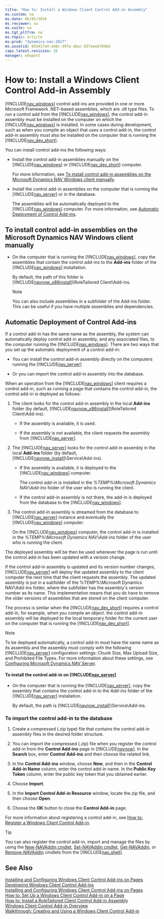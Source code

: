 ```yaml
---
title: "How to: Install a Windows Client Control Add-in Assembly"
ms.custom: na
ms.date: 06/05/2016
ms.reviewer: na
ms.suite: na
ms.tgt_pltfrm: na
ms.topic: article
ms-prod: "dynamics-nav-2017"
ms.assetid: 65541fa4-a40c-497a-abac-857eeeb70d6d
caps.latest.revision: 26
manager: edupont
---
```

# How to: Install a Windows Client Control Add-in Assembly
[!INCLUDE[nav_windows](includes/nav_windows_md.md)] control add-ins are provided in one or more Microsoft Framework .NET–based assemblies, which are .dll type files. To run a control add from the [!INCLUDE[nav_windows](includes/nav_windows_md.md)], the control add-in assembly must be installed on the computer on which the [!INCLUDE[nav_windows](includes/nav_windows_md.md)] is installed. In some cases during development, such as when you compile an object that uses a control add-in, the control add-in assembly must also be installed on the computer that is running the [!INCLUDE[nav_dev_short](includes/nav_dev_short_md.md)].  
  
 You can install control add-ins the following ways:  
  
-   Install the control add-in assemblies manually on the [!INCLUDE[nav_windows](includes/nav_windows_md.md)] or [!INCLUDE[nav_dev_short](includes/nav_dev_short_md.md)] computer.  
  
     For more information, see [To install control add-in assemblies on the Microsoft Dynamics NAV Windows client manually](How%20to:%20Install%20a%20Windows%20Client%20Control%20Add-in%20Assembly.md#InstallClient).  
  
-   Install the control add-in assemblies on the computer that is running the [!INCLUDE[nav_server](includes/nav_server_md.md)] or in the database.  
  
     The assemblies will be automatically deployed to the [!INCLUDE[nav_windows](includes/nav_windows_md.md)] computer. For more information, see [Automatic Deployment of Control Add-ins](How%20to:%20Install%20a%20Windows%20Client%20Control%20Add-in%20Assembly.md#AutomaticDep).  
  
##  <a name="InstallClient"></a> To install control add-in assemblies on the Microsoft Dynamics NAV Windows client manually  
  
-   On the computer that is running the [!INCLUDE[nav_windows](includes/nav_windows_md.md)], copy the assemblies that contain the control add-ins to the **Add-ins** folder of the [!INCLUDE[nav_windows](includes/nav_windows_md.md)] installation.  
  
     By default, the path of this folder is [!INCLUDE[navnow_x86install](includes/navnow_x86install_md.md)]\\RoleTailored Client\\Add-ins.  
  
    > [!NOTE]  
    >  You can also include assemblies in a subfolder of the Add-ins folder. This can be useful if you have multiple assemblies and dependencies.  
  
##  <a name="AutomaticDep"></a> Automatic Deployment of Control Add-ins  
 If a control add-in has the same name as the assembly, the system can automatically deploy control add-in assembly, and any associated files, to the computer running the [!INCLUDE[nav_windows](includes/nav_windows_md.md)]. There are two ways that you set up the automatic deployment of a control add-in:  
  
-   You can install the control add-in assembly directly on the computers running the [!INCLUDE[nav_server](includes/nav_server_md.md)]  
  
-   Or you can import the control add-in assembly into the database.  
  
 When an operation from the [!INCLUDE[nav_windows](includes/nav_windows_md.md)] client requires a control add-in, such as running a page that contains the control add-in, the control add-in is deployed as follows:  
  
1.  The client looks for the control add-in assembly in the local **Add-ins** folder \(by default, [!INCLUDE[navnow_x86install](includes/navnow_x86install_md.md)]\\RoleTailored Client\\Add-ins\).  
  
    -   If the assembly is available, it is used.  
  
    -   If the assembly is not available, the client requests the assembly from [!INCLUDE[nav_server](includes/nav_server_md.md)].  
  
2.  The [!INCLUDE[nav_server](includes/nav_server_md.md)] looks for the control add-in assembly in the local **Add-ins** folder \(by default, [!INCLUDE[navnow_install](includes/navnow_install_md.md)]\\Service\\Add-ins\).  
  
    -   If the assembly is available, it is deployed to the [!INCLUDE[nav_windows](includes/nav_windows_md.md)] computer.  
  
         The control add-in is installed in the *%TEMP%\\Microsoft Dynamics NAV\\Add-Ins* folder of the user who is running the client.  
  
    -   If the control add-in assembly is not there, the add-in is deployed from the database to the [!INCLUDE[nav_windows](includes/nav_windows_md.md)].  
  
3.  The control add-in assembly is streamed from the database to [!INCLUDE[nav_server](includes/nav_server_md.md)] instance and eventually the [!INCLUDE[nav_windows](includes/nav_windows_md.md)] computer.  
  
     On the [!INCLUDE[nav_windows](includes/nav_windows_md.md)] computer, the control add-in is installed in the *%TEMP%\\Microsoft Dynamics NAV\\Add-Ins* folder of the user who is running the client.  
  
 The deployed assembly will be then be used whenever the page is run until the control add-in has been updated with a version change.  
  
 If the control add-in assembly is updated and its version number changes, [!INCLUDE[nav_server](includes/nav_server_md.md)] will deploy the updated assembly to the client computer the next time that the client requests the assembly. The updated assembly is put in a subfolder of the %TEMP%\\Microsoft Dynamics NAV\\Add-Ins folder, where the subfolder has the assembly's version number as its name. This implementation means that you do have to remove the older versions of assemblies that are stored on the client computer.  
  
 The process is similar when the [!INCLUDE[nav_dev_short](includes/nav_dev_short_md.md)] requires a control add-in, for example, when you compile an object. the control add-in assembly will be deployed to the local temporary folder for the current user on the computer that is running the [!INCLUDE[nav_dev_short](includes/nav_dev_short_md.md)].  
  
> [!NOTE]  
>  To be deployed automatically, a control add-in must have the same name as its assembly and the assembly must comply with the following [!INCLUDE[nav_server](includes/nav_server_md.md)] configuration settings: Chunk Size, Max Upload Size, and Prohibited File Types. For more information about these settings, see [Configuring Microsoft Dynamics NAV Server](Configuring-Microsoft-Dynamics-NAV-Server.md).  
  
#### To install the control add-in on [!INCLUDE[nav_server](includes/nav_server_md.md)]  
  
-   On the computer that is running the [!INCLUDE[nav_server](includes/nav_server_md.md)], copy the assembly that contains the control add-in to the *Add-ins* folder of the [!INCLUDE[nav_server](includes/nav_server_md.md)] installation.  
  
     By default, the path is [!INCLUDE[navnow_install](includes/navnow_install_md.md)]\\Service\\Add-ins.  
  
###  <a name="InstallOnDatabase"></a> To import the control add-in to the database  
  
1.  Create a compressed \(.zip type\) file that contains the control add-in assembly files in the desired folder structure.  
  
2.  You can import the compressed \(.zip\) file when you register the control add-in from the **Control Add-ins** page in [!INCLUDE[navnow](includes/navnow_md.md)]. In the **Search** box, enter **Control Add-ins** and then choose the related link.  
  
3.  In the **Control Add-ins** window, choose **New**, and then in the **Control Add-in Name** column, enter the control add-in name. In the **Public Key Token** column, enter the public key token that you obtained earlier.  
  
4.  Choose **Import**.  
  
5.  In the **Import Control Add-in Resource** window, locate the.zip file, and then choose **Open**.  
  
6.  Choose the **OK** button to close the **Control Add-in** page.  
  
 For more information about registering a control add-in, see [How to: Register a Windows Client Control Add-in](How%20to:%20Register%20a%20Windows%20Client%20Control%20Add-in.md).  
  
> [!TIP]  
>  You can also register the control add-in, import and manage the files by using the [New-NAVAddin cmdlet](http://go.microsoft.com/fwlink/?LinkID=521781), [Set-NAVAddin cmdlet](http://go.microsoft.com/fwlink/?LinkID=521784), [Get-NAVAddin](http://go.microsoft.com/fwlink/?LinkID=521782), or [Remove-NAVAddin](http://go.microsoft.com/fwlink/?LinkID=521783) cmdlets from the [!INCLUDE[nav_shell](includes/nav_shell_md.md)].  
  
## See Also  
 [Installing and Configuring Windows Client Control Add-ins on Pages](Installing-and-Configuring-Windows-Client-Control-Add-ins-on-Pages.md)   
 [Developing Windows Client Control Add-ins](Developing-Windows-Client-Control-Add-ins.md)   
 [Installing and Configuring Windows Client Control Add-ins on Pages](Installing-and-Configuring-Windows-Client-Control-Add-ins-on-Pages.md)   
 [How to: Set Up a Windows Client Control Add-in on a Page](How%20to:%20Set%20Up%20a%20Windows%20Client%20Control%20Add-in%20on%20a%20Page.md)   
 [How to: Install a RoleTailored Client Control Add-in Assembly](How%20to:%20Install%20a%20Windows%20Client%20Control%20Add-in%20Assembly.md)   
 [Windows Client Control Add-in Overview](Windows-Client-Control-Add-in-Overview.md)   
 [Walkthrough: Creating and Using a Windows Client Control Add-in](Walkthrough:%20Creating%20and%20Using%20a%20Windows%20Client%20Control%20Add-in.md)